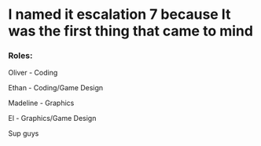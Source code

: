 # I named it escalation 7 because It was the first thing that came to mind

### Roles:
Oliver - Coding

Ethan - Coding/Game Design

Madeline - Graphics

El - Graphics/Game Design



Sup guys

